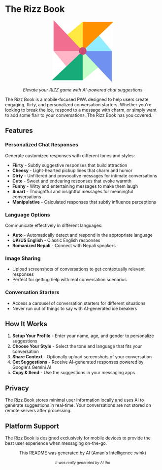 # The Rizz Book

<p align="center">
  <img src="public/logo.svg" alt="The Rizz Book Logo" width="200" />
</p>
<p align="center"><em>Elevate your RIZZ game with AI-powered chat suggestions</em></p>

The Rizz Book is a mobile-focused PWA designed to help users create engaging, flirty, and personalized conversation starters. Whether you're looking to break the ice, respond to a message with charm, or simply want to add some flair to your conversations, The Rizz Book has you covered.

## Features

### Personalized Chat Responses

Generate customized responses with different tones and styles:

- **Flirty** - Subtly suggestive responses that build attraction
- **Cheesy** - Light-hearted pickup lines that charm and humor
- **Dirty** - Unfiltered and provocative messages for intimate conversations
- **Cute** - Sweet and endearing responses that evoke warmth
- **Funny** - Witty and entertaining messages to make them laugh
- **Smart** - Thoughtful and insightful messages for meaningful conversations
- **Manipulative** - Calculated responses that subtly influence perceptions

### Language Options

Communicate effectively in different languages:

- **Auto** - Automatically detect and respond in the appropriate language
- **UK/US English** - Classic English responses
- **Romanized Nepali** - Connect with Nepali speakers

### Image Sharing

- Upload screenshots of conversations to get contextually relevant responses
- Perfect for getting help with real conversation scenarios

### Conversation Starters

- Access a carousel of conversation starters for different situations
- Never run out of things to say with AI-generated ice breakers

## How It Works

1. **Setup Your Profile** - Enter your name, age, and gender to personalize suggestions
2. **Choose Your Style** - Select the tone and language that fits your conversation
3. **Share Context** - Optionally upload screenshots of your conversation
4. **Get Suggestions** - Receive AI-generated responses powered by Google's Gemini AI
5. **Copy & Send** - Use the suggestions in your messaging apps

## Privacy

The Rizz Book stores minimal user information locally and uses AI to generate suggestions in real-time. Your conversations are not stored on remote servers after processing.

## Platform Support

The Rizz Book is designed exclusively for mobile devices to provide the best user experience when messaging on-the-go.

<p align="center">This README was generated by AI (Aman's Intelligence :wink)</p>
<p align="center"><small><em>It was really generated by AI tho</em></small></p>
